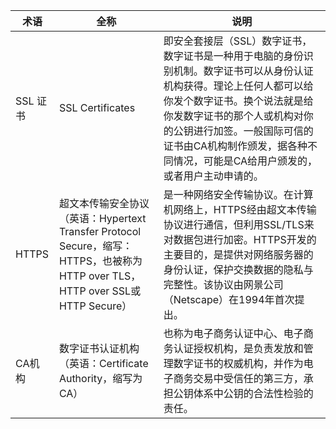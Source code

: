 |术语 | 全称 | 说明 |
|---|---|---|
| SSL 证书 | SSL Certificates | 即安全套接层（SSL）数字证书，数字证书是一种用于电脑的身份识别机制。数字证书可以从身份认证机构获得。理论上任何人都可以给你发个数字证书。换个说法就是给你发数字证书的那个人或机构对你的公钥进行加签。一般国际可信的证书由CA机构制作颁发，据各种不同情况，可能是CA给用户颁发的，或者用户主动申请的。|
| HTTPS | 超文本传输安全协议（英语：Hypertext Transfer Protocol Secure，缩写：HTTPS，也被称为HTTP over TLS，HTTP over SSL或HTTP Secure）|是一种网络安全传输协议。在计算机网络上，HTTPS经由超文本传输协议进行通信，但利用SSL/TLS来对数据包进行加密。HTTPS开发的主要目的，是提供对网络服务器的身份认证，保护交换数据的隐私与完整性。该协议由网景公司（Netscape）在1994年首次提出。|
| CA机构 | 数字证书认证机构（英语：Certificate Authority，缩写为CA） |也称为电子商务认证中心、电子商务认证授权机构，是负责发放和管理数字证书的权威机构，并作为电子商务交易中受信任的第三方，承担公钥体系中公钥的合法性检验的责任。 |
